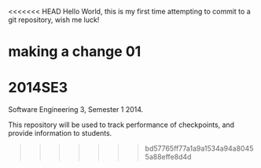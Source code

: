 <<<<<<< HEAD
Hello World, this is my first time attempting to commit to a 
git repository, wish me luck!

making a change 01
=======
2014SE3
=======

Software Engineering 3, Semester 1 2014.

This repository will be used to track performance of checkpoints,
and provide information to students.
>>>>>>> bd57765ff77a1a9a1534a94a80455a88effe8d4d
